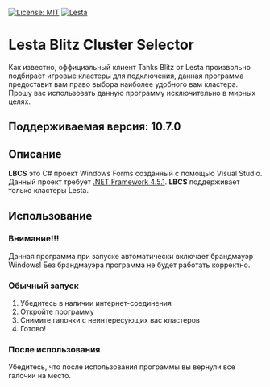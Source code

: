 [![License: MIT](https://img.shields.io/badge/License-MIT-green.svg)](https://opensource.org/licenses/MIT) [![Lesta](https://img.shields.io/badge/L-blue)](https://lesta.ru/ru) 
# Lesta Blitz Cluster Selector
Как известно, оффициальный клиент Tanks Blitz от Lesta произвольно подбирает игровые кластеры для подключения, данная программа предоставит вам право выбора наиболее удобного вам кластера.
Прошу вас использовать данную программу исключительно в мирных целях.

## Поддерживаемая версия: 10.7.0

## Описание

**LBCS** это C# проект Windows Forms созданный с помощью Visual Studio. Данный проект требует [.NET Framework 4.5.1](https://www.microsoft.com/ru-ru/download/details.aspx?id=40779). 
**LBCS** поддерживает только кластеры Lesta.

## Использование
### Внимание!!!
Данная программа при запуске автоматически включает брандмауэр Windows!
Без брандмауэра программа не будет работать корректно.

### Обычный запуск
1. Убедитесь в наличии интернет-соединения
2. Откройте программу
3. Снимите галочки с неинтересующих вас кластеров
4. Готово!

### После использования
Убедитесь, что после использования программы вы вернули все галочки на место.

